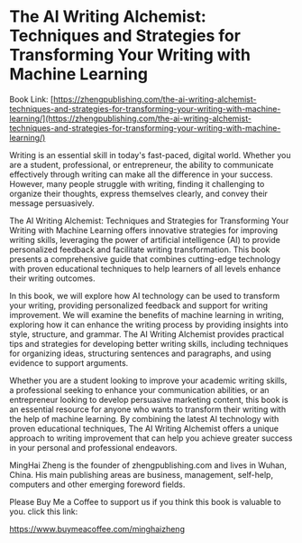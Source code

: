 # The AI Writing Alchemist: Techniques and Strategies for Transforming Your Writing with Machine Learning

Book Link: [https://zhengpublishing.com/the-ai-writing-alchemist-techniques-and-strategies-for-transforming-your-writing-with-machine-learning/](https://zhengpublishing.com/the-ai-writing-alchemist-techniques-and-strategies-for-transforming-your-writing-with-machine-learning/)

Writing is an essential skill in today's fast-paced, digital world. Whether you are a student, professional, or entrepreneur, the ability to communicate effectively through writing can make all the difference in your success. However, many people struggle with writing, finding it challenging to organize their thoughts, express themselves clearly, and convey their message persuasively.

The AI Writing Alchemist: Techniques and Strategies for Transforming Your Writing with Machine Learning offers innovative strategies for improving writing skills, leveraging the power of artificial intelligence (AI) to provide personalized feedback and facilitate writing transformation. This book presents a comprehensive guide that combines cutting-edge technology with proven educational techniques to help learners of all levels enhance their writing outcomes.

In this book, we will explore how AI technology can be used to transform your writing, providing personalized feedback and support for writing improvement. We will examine the benefits of machine learning in writing, exploring how it can enhance the writing process by providing insights into style, structure, and grammar. The AI Writing Alchemist provides practical tips and strategies for developing better writing skills, including techniques for organizing ideas, structuring sentences and paragraphs, and using evidence to support arguments.

Whether you are a student looking to improve your academic writing skills, a professional seeking to enhance your communication abilities, or an entrepreneur looking to develop persuasive marketing content, this book is an essential resource for anyone who wants to transform their writing with the help of machine learning. By combining the latest AI technology with proven educational techniques, The AI Writing Alchemist offers a unique approach to writing improvement that can help you achieve greater success in your personal and professional endeavors.

MingHai Zheng is the founder of zhengpublishing.com and lives in Wuhan, China. His main publishing areas are business, management, self-help, computers and other emerging foreword fields.

Please Buy Me a Coffee to support us if you think this book is valuable to you. click this link:

https://www.buymeacoffee.com/minghaizheng
